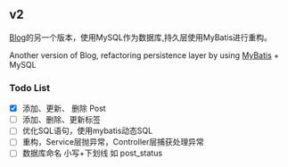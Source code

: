 ## v2
[Blog](https://github.com/dotdoppler/Blog)的另一个版本，使用MySQL作为数据库,持久层使用MyBatis进行重构。

Another version of Blog, refactoring persistence layer by using [MyBatis](http://www.mybatis.org/mybatis-3/zh/index.html) + MySQL

### Todo List
- [x] 添加、更新、 删除 Post
- [ ] 添加、删除、更新标签
- [ ] 优化SQL语句，使用mybatis动态SQL
- [ ] 重构，Service层抛异常，Controller层捕获处理异常
- [ ] 数据库命名 小写+下划线 如 post_status